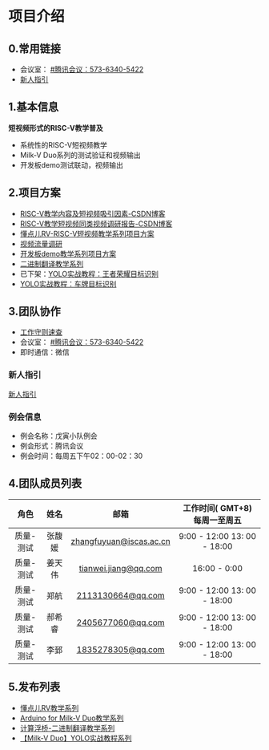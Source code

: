 # 项目介绍

## 0.常用链接

- 会议室： [#腾讯会议：573-6340-5422](https://meeting.tencent.com/dm/rT2cne6IsIew)
- [新人指引](https://github.com/DuoQilai/PLCT-Works/blob/main/RISC-V_short_video/baby_book.md)
## 1.基本信息

**短视频形式的RISC-V教学普及**

- 系统性的RISC-V短视频教学
- Milk-V Duo系列的测试验证和视频输出
- 开发板demo测试联动，视频输出

## 2.项目方案

- [RISC-V教学内容及短视频吸引因素-CSDN博客](https://blog.csdn.net/jtwqwq/article/details/139909781?app_version=6.3.8&code=app_1562916241&csdn_share_tail=%7B%22type%22%3A%22blog%22%2C%22rType%22%3A%22article%22%2C%22rId%22%3A%22139909781%22%2C%22source%22%3A%22jtwqwq%22%7D&uLinkId=usr1mkqgl919blen&utm_source=app)
- [RISC-V教学短视频同类视频调研报告-CSDN博客](https://blog.csdn.net/jtwqwq/article/details/139909796?app_version=6.3.8&code=app_1562916241&csdn_share_tail=%7B%22type%22%3A%22blog%22%2C%22rType%22%3A%22article%22%2C%22rId%22%3A%22139909796%22%2C%22source%22%3A%22jtwqwq%22%7D&uLinkId=usr1mkqgl919blen&utm_source=app)
- [懂点儿RV-RISC-V短视频教学系列项目方案](https://github.com/DuoQilai/PLCT-Works/blob/main/RISC-V_short_video/Project_proposal.md)
- [视频流量调研](https://github.com/DuoQilai/PLCT-Works/blob/main/RISC-V_short_video/Research_Document/video_ResearchDocument.md)
- [开发板demo教学系列项目方案](https://github.com/DuoQilai/PLCT-Works/blob/main/RISC-V_short_video/Project_proposal_bestpractice.md)
- [二进制翻译教学系列](https://github.com/DuoQilai/PLCT-Works/blob/main/RISC-V_short_video/Project_proposal_box64.md)
- 已下架：[YOLO实战教程：王者荣耀目标识别](https://github.com/DuoQilai/PLCT-Works/blob/main/RISC-V_short_video/Project_proposal_yolo11.md)
- [YOLO实战教程：车牌目标识别](https://github.com/DuoQilai/PLCT-Works/blob/main/RISC-V_short_video/Project_proposal_yolo11_new.md)

## 3.团队协作

- [工作守则速查](https://github.com/lazyparser/survival-manual-for-interns/edit/master/rules.rst)
- 会议室： [#腾讯会议：573-6340-5422](https://meeting.tencent.com/dm/rT2cne6IsIew)
- 即时通信：微信

### 新人指引

[新人指引](https://github.com/DuoQilai/PLCT-Works/blob/main/RISC-V_short_video/baby_book.md)
### 例会信息

- 例会名称：戊寅小队例会
- 例会形式：腾讯会议
- 例会时间：每周五下午02：00-02：30

## 4.团队成员列表

|  角色   | 姓名  |           邮箱            |     工作时间( GMT+8) 每周一至周五     |
| :---: | :-: | :---------------------: | :-------------------------: |
| 质量-测试 | 张馥媛 | zhangfuyuan@iscas.ac.cn | 9:00 - 12:00 13: 00 - 18:00 |
| 质量-测试 | 姜天伟 |  tianwei.jiang@qq.com   |        16:00 - 0:00         |
| 质量-测试 | 郑航  |    2113130664@qq.com    | 9:00 - 12:00 13: 00 - 18:00 |
| 质量-测试 | 郝希睿 |    2405677060@qq.com    | 9:00 - 12:00 13: 00 - 18:00 |
| 质量-测试 | 李郅  |    1835278305@qq.com    | 9:00 - 12:00 13: 00 - 18:00 |

## 5.发布列表

- [懂点儿RV教学系列](https://space.bilibili.com/1829697/lists/3467927?type=season)
- [Arduino for Milk-V Duo教学系列](https://space.bilibili.com/1829697/lists/3744568?type=season)
- [计算浮桥-二进制翻译教学系列](https://space.bilibili.com/1829697/lists/4096361?type=season)
- [【Milk-V Duo】YOLO实战教程系列](https://space.bilibili.com/1829697/lists/5119595?type=season)
